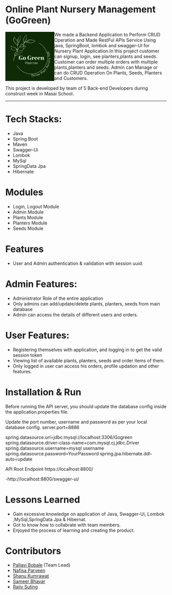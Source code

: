 #  Online Plant Nursery Management (GoGreen)

<img align="left" alt="Coding" width="153" src="Image/logo.jpg">

We made a Backend Application to Perform CRUD Operation and Made RestFul APIs Service Using java, SpringBoot, lombok and swagger-UI for Nursery Plant Application.In this project customer can signup, login, see planters,plants and seeds. Customer can order multiple orders with multiple plants,planters and seeds. Admin can Manage or can do CRUD Operation On Plants, Seeds, Planters and Customers.

This project is developed by team of 5 Back-end Developers during construct week in Masai School.



___________________________________________________________________________________________________________________________________________________________

# Tech Stacks:

* Java
* Spring Boot
* Maven
* Swagger-Ui
* Lombok
* MySql
* SpringData Jpa
* Hibernate

# Modules

* Login, Logout Module
* Admin Module
* Plants Module
* Planters Module
* Seeds Module

# Features

* User and Admin authentication & validation with session uuid.

# Admin Features:

* Administrator Role of the entire application
* Only admins can add/update/delete plants, planters, seeds from main database
* Admin can access the details of different users and orders.

# User Features:

* Registering themselves with application, and logging in to get the valid session token
* Viewing list of available plants, planters, seeds and order items of them.
* Only logged in user can access his orders, profile updation and other features.



# Installation & Run

Before running the API server, you should update the database config inside the application.properties file.

Update the port number, username and password as per your local database config. server.port=8886

spring.datasource.url=jdbc:mysql://localhost:3306/Gogreen spring.datasource.driver-class-name=com.mysql.cj.jdbc.Driver spring.datasource.username=mysql username spring.datasource.password=YourPassword spring.jpa.hibernate.ddl-auto=update

API Root Endpoint https://localhost:8800/

-http://localhost:8800/swagger-ui/


# Lessons Learned
* Gain excessive knowledge on application of Java, Swagger-Ui, Lombok ,MySql,SpringData Jpa & Hibernat.
* Got to know how to collabrate with team members.
* Enjoyed the process of learning and creating the product.


# Contributors

* [Pallavi Bobale](https://github.com/Pallu27899) (Team Lead)
* [Nafisa Parveen](https://github.com/Nafisa1117)
* [Shanu Kumrawat](https://github.com/shanukumrawat)
* [Sameer Bhavar](https://github.com/sameerbhavar)
* [Rajiv Suting](https://github.com/rajivsuting)

